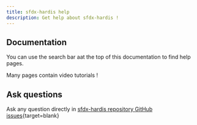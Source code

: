 ```yaml
---
title: sfdx-hardis help
description: Get help about sfdx-hardis !
---
```

<!-- markdownlint-disable MD013 -->

## Documentation

You can use the search bar aat the top of this documentation to find help pages.

Many pages contain video tutorials !

## Ask questions

Ask any question directly in [sfdx-hardis repository GitHub issues](https://github.com/hardisgroupcom/sfdx-hardis/issues){target=blank}
